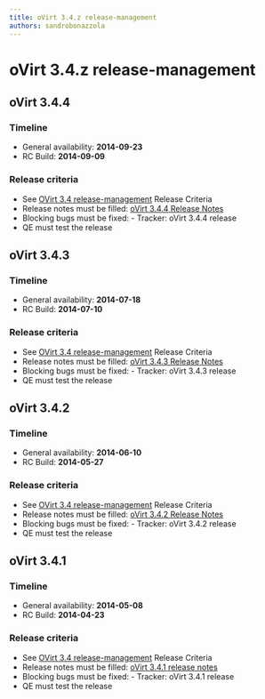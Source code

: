 ```yaml
---
title: oVirt 3.4.z release-management
authors: sandrobonazzola
---
```


# oVirt 3.4.z release-management

## oVirt 3.4.4

### Timeline

*   General availability: **2014-09-23**
*   RC Build: **2014-09-09**

### Release criteria

*   See [OVirt 3.4 release-management](/develop/release-management/releases/3.4/release-management.html) Release Criteria
*   Release notes must be filled: [oVirt 3.4.4 Release Notes](/develop/release-management/releases/3.4.4/)
*   Blocking bugs must be fixed:  - Tracker: oVirt 3.4.4 release
*   QE must test the release

## oVirt 3.4.3

### Timeline

*   General availability: **2014-07-18**
*   RC Build: **2014-07-10**

### Release criteria

*   See [OVirt 3.4 release-management](/develop/release-management/releases/3.4/release-management.html) Release Criteria
*   Release notes must be filled: [oVirt 3.4.3 Release Notes](/develop/release-management/releases/3.4.3/)
*   Blocking bugs must be fixed:  - Tracker: oVirt 3.4.3 release
*   QE must test the release

## oVirt 3.4.2

### Timeline

*   General availability: **2014-06-10**
*   RC Build: **2014-05-27**

### Release criteria

*   See [OVirt 3.4 release-management](/develop/release-management/releases/3.4/release-management.html) Release Criteria
*   Release notes must be filled: [oVirt 3.4.2 Release Notes](/develop/release-management/releases/3.4.2/)
*   Blocking bugs must be fixed:  - Tracker: oVirt 3.4.2 release
*   QE must test the release

## oVirt 3.4.1

### Timeline

*   General availability: **2014-05-08**
*   RC Build: **2014-04-23**

### Release criteria

*   See [OVirt 3.4 release-management](/develop/release-management/releases/3.4/release-management.html) Release Criteria
*   Release notes must be filled: [oVirt 3.4.1 release notes](/develop/release-management/releases/3.4.1/)
*   Blocking bugs must be fixed:  - Tracker: oVirt 3.4.1 release
*   QE must test the release
